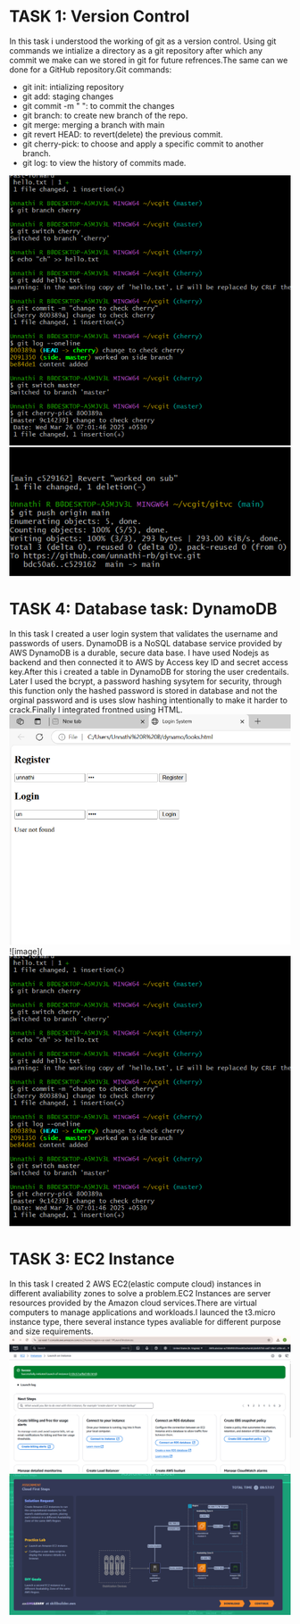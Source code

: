 # TASK 1: Version Control
In this task i understood the working of git as a version control. Using git commands we intialize a directory as a git repository after which any commit we make can we stored in git for future refrences.The same can we done for a GitHub repository.Git commands:
- git init: intializing repository
- git add: staging changes
- git commit -m " ": to commit the changes
- git branch: to create new branch of the repo.
- git merge: merging a branch with main
- git revert HEAD: to revert(delete) the previous commit.
- git cherry-pick: to choose and apply a specific commit to another branch.
- git log: to view the history of commits made.


![image](https://github.com/unnathi-rb/report-marvel/blob/main/Screenshot%202025-03-26%20070654.png?raw=true)
![image](https://github.com/unnathi-rb/report-marvel/blob/main/Screenshot%202025-03-26%20073536.png?raw=true)

# TASK 4: Database task: DynamoDB
In this task I created a user login system that validates the username and passwords of users.
DynamoDB is a NoSQL database service provided by AWS DynamoDB is a durable, secure data base. I have used Nodejs as backend and then connected it to AWS by Access key ID and secret access key.After this i created a table in DynamoDB for storing the user credentails. Later I used the bcrypt, a password hashing sysytem for security, through this function only the hashed password is stored in database and not the orginal password and is uses slow hashing intentionally to make it harder to crack.Finally I integrated frontned using HTML.
![image](https://github.com/unnathi-rb/report-marvel/blob/main/Screenshot%202025-05-07%20072021.png?raw=true)
![image](![image](https://github.com/unnathi-rb/report-marvel/blob/main/Screenshot%202025-03-26%20070654.png?raw=true)


# TASK 3: EC2 Instance
In this task I created 2 AWS EC2(elastic compute cloud) instances in different avaliability zones to solve a problem.EC2 Instances are server resources provided by the Amazon cloud services.There are virtual computers to manage applications and workloads.I launced the t3.micro instance type, there several instance types avaliable for different purpose and size requirements.
![image](https://github.com/unnathi-rb/report-marvel/blob/main/Screenshot%202025-03-28%20214517.png?raw=true)
![image](https://github.com/unnathi-rb/report-marvel/blob/main/Screenshot%202025-03-29%20000741.png?raw=true)

